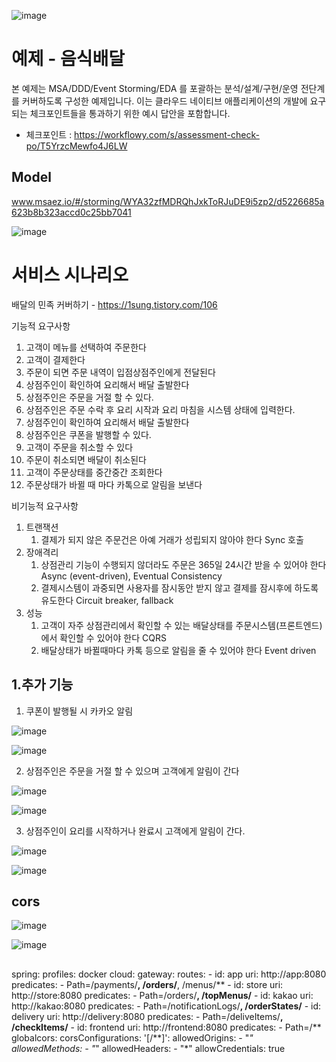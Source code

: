 ![image](https://user-images.githubusercontent.com/487999/79708354-29074a80-82fa-11ea-80df-0db3962fb453.png)

# 예제 - 음식배달

본 예제는 MSA/DDD/Event Storming/EDA 를 포괄하는 분석/설계/구현/운영 전단계를 커버하도록 구성한 예제입니다.
이는 클라우드 네이티브 애플리케이션의 개발에 요구되는 체크포인트들을 통과하기 위한 예시 답안을 포함합니다.
- 체크포인트 : https://workflowy.com/s/assessment-check-po/T5YrzcMewfo4J6LW

## Model
www.msaez.io/#/storming/WYA32zfMDRQhJxkToRJuDE9i5zp2/d5226685a623b8b323accd0c25bb7041

![image](https://user-images.githubusercontent.com/45279406/203244496-55c57b1f-e1cc-4730-bb87-ec04a297b5b8.png)


# 서비스 시나리오

배달의 민족 커버하기 - https://1sung.tistory.com/106

기능적 요구사항
1. 고객이 메뉴를 선택하여 주문한다
1. 고객이 결제한다
1. 주문이 되면 주문 내역이 입점상점주인에게 전달된다
1. 상점주인이 확인하여 요리해서 배달 출발한다
1. 상점주인은 주문을 거절 할 수 있다.
1. 상점주인은 주문 수락 후 요리 시작과 요리 마침을 시스템 상태에 입력한다.
1. 상점주인이 확인하여 요리해서 배달 출발한다
1. 상점주인은 쿠폰을 발행할 수 있다.
1. 고객이 주문을 취소할 수 있다
1. 주문이 취소되면 배달이 취소된다
1. 고객이 주문상태를 중간중간 조회한다
1. 주문상태가 바뀔 때 마다 카톡으로 알림을 보낸다

비기능적 요구사항
1. 트랜잭션
    1. 결제가 되지 않은 주문건은 아예 거래가 성립되지 않아야 한다  Sync 호출 
1. 장애격리
    1. 상점관리 기능이 수행되지 않더라도 주문은 365일 24시간 받을 수 있어야 한다  Async (event-driven), Eventual Consistency
    1. 결제시스템이 과중되면 사용자를 잠시동안 받지 않고 결제를 잠시후에 하도록 유도한다  Circuit breaker, fallback
1. 성능
    1. 고객이 자주 상점관리에서 확인할 수 있는 배달상태를 주문시스템(프론트엔드)에서 확인할 수 있어야 한다  CQRS
    1. 배달상태가 바뀔때마다 카톡 등으로 알림을 줄 수 있어야 한다  Event driven
    
    
## 1.추가 기능
1. 쿠폰이 발행될 시 카카오 알림

![image](https://user-images.githubusercontent.com/45279406/203252598-35adbae1-46eb-44a4-bda8-dbcccf59968a.png)

![image](https://user-images.githubusercontent.com/45279406/203252997-18b08840-4fb0-47bd-9ae6-89429edbc023.png)

2. 상점주인은 주문을 거절 할 수 있으며 고객에게 알림이 간다

![image](https://user-images.githubusercontent.com/45279406/203254785-e1bb4f12-cad6-47ff-b961-e1da137dfcb0.png)

![image](https://user-images.githubusercontent.com/45279406/203254883-64b3fae2-59e7-4e14-a8c4-9434f9652b36.png)



3. 상점주인이 요리를 시작하거나 완료시 고객에게 알림이 간다.

![image](https://user-images.githubusercontent.com/45279406/203255172-8324a596-ef5b-4fde-af4e-adbd8a2dd2ff.png)

![image](https://user-images.githubusercontent.com/45279406/203254964-03d0026a-98bd-4a57-aa1a-e8ea22c38434.png)



## cors
![image](https://user-images.githubusercontent.com/45279406/203258906-bc8fd96d-5bf1-4a4a-afbd-edb5ff26d979.png)

![image](https://user-images.githubusercontent.com/45279406/203259273-d00186d2-587a-4490-9ae3-d399b9f9bb56.png)


##

spring:
  profiles: docker
  cloud:
    gateway:
      routes:
        - id: app
          uri: http://app:8080
          predicates:
            - Path=/payments/**, /orders/**, /menus/**
        - id: store
          uri: http://store:8080
          predicates:
            - Path=/orders/**, /topMenus/**
        - id: kakao
          uri: http://kakao:8080
          predicates:
            - Path=/notificationLogs/**, /orderStates/**
        - id: delivery
          uri: http://delivery:8080
          predicates:
            - Path=/deliveItems/**, /checkItems/**
        - id: frontend
          uri: http://frontend:8080
          predicates:
            - Path=/**
      globalcors:
        corsConfigurations:
          '[/**]':
            allowedOrigins:
              - "*"
            allowedMethods:
              - "*"
            allowedHeaders:
              - "*"
            allowCredentials: true


